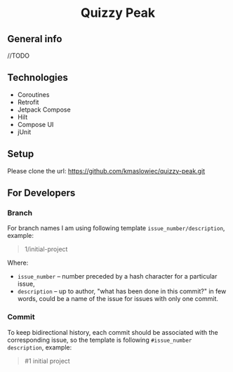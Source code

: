 <div align="center">
<h1>Quizzy Peak</h1>

<!-- <img alt="app logo" a src=""> -->
</div>

## General info

//TODO 

<div align="center">
 <!-- <img a alt="Screenshot of an app" width=35% height=35% src="">
    <img a alt="Screenshot of an app" width=35% height=35% src=""> -->
</div>

## Technologies
* Coroutines
* Retrofit
* Jetpack Compose
* Hilt
* Compose UI
* jUnit

## Setup
Please clone the url: https://github.com/kmaslowiec/quizzy-peak.git

## For Developers

### Branch

For branch names I am using following template `issue_number/description`, example:
> 1/initial-project

Where:

- `issue_number` – number preceded by a hash character for a particular issue,
- `description` – up to author, "what has been done in this commit?" in few words, could be a name of the issue for
  issues with only one commit.

### Commit

To keep bidirectional history, each commit should be associated with the corresponding issue,
so the template is following `#issue_number description`, example:
> #1 initial project
